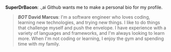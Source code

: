 **SuperDrBacon**: .,ai Github wants me to make a personal bio for my profile.

> **_BOT_ David Marcus**: I'm a software engineer who loves coding, learning new technologies, and trying new things. I like to do things that challenge myself and push the envelope. I have experience with a variety of languages and frameworks, and I'm always looking to learn more. When I'm not coding or learning, I enjoy the gym and spending time with my family.

